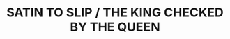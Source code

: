---
ee_id: '4489'
site: '1'
type: '2'
long_id: 2019-063 satin to slip
url: 2019-063-satin-to-slip
title: SATIN TO SLIP / THE KING CHECKED BY THE QUEEN
year: '2019'
medium: Dual-channel screen recording of a live bot performance on Instagram, September,
  17th, 2019.
commission:
dims: Variable
pitch:
ps:
live_url:
related:
youtube:
imgs: satin-to-sip-2019-063-db-ih--ULmB.jpg
subheading:
display_year: '2019'
download:
add_credit:
add_credits:
related_code:
layout: things-i-made
---